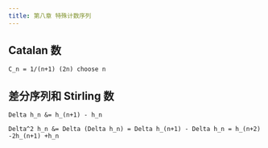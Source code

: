 ```yaml
---
title: 第八章 特殊计数序列
---
```


## Catalan 数

```am
C_n = 1/(n+1) (2n) choose n
```

## 差分序列和 Stirling 数

```am
Delta h_n &= h_(n+1) - h_n

Delta^2 h_n &= Delta (Delta h_n) = Delta h_(n+1) - Delta h_n = h_(n+2) -2h_(n+1) +h_n
```
